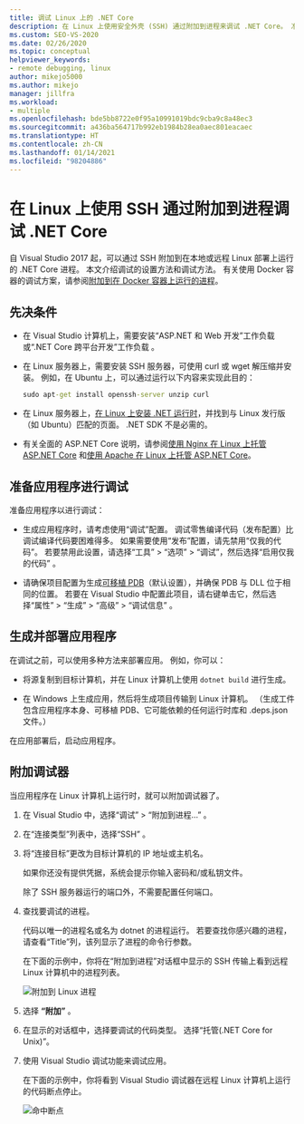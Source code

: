 ```yaml
---
title: 调试 Linux 上的 .NET Core
description: 在 Linux 上使用安全外壳 (SSH) 通过附加到进程来调试 .NET Core。 准备应用进行调试。 构建并部署应用。 附加调试程序。
ms.custom: SEO-VS-2020
ms.date: 02/26/2020
ms.topic: conceptual
helpviewer_keywords:
- remote debugging, linux
author: mikejo5000
ms.author: mikejo
manager: jillfra
ms.workload:
- multiple
ms.openlocfilehash: bde5bb8722e0f95a10991019bdc9cba9c8a48ec3
ms.sourcegitcommit: a436ba564717b992eb1984b28ea0aec801eacaec
ms.translationtype: HT
ms.contentlocale: zh-CN
ms.lasthandoff: 01/14/2021
ms.locfileid: "98204886"
---
```

# <a name="debug-net-core-on-linux-using-ssh-by-attaching-to-a-process"></a>在 Linux 上使用 SSH 通过附加到进程调试 .NET Core

自 Visual Studio 2017 起，可以通过 SSH 附加到在本地或远程 Linux 部署上运行的 .NET Core 进程。 本文介绍调试的设置方法和调试方法。 有关使用 Docker 容器的调试方案，请参阅[附加到在 Docker 容器上运行的进程](../debugger/attach-to-process-running-in-docker-container.md)。

## <a name="prerequisites"></a>先决条件

- 在 Visual Studio 计算机上，需要安装“ASP.NET 和 Web 开发”工作负载或“.NET Core 跨平台开发”工作负载 。

- 在 Linux 服务器上，需要安装 SSH 服务器，可使用 curl 或 wget 解压缩并安装。 例如，在 Ubuntu 上，可以通过运行以下内容来实现此目的：

  ``` cmd
  sudo apt-get install openssh-server unzip curl
  ```

- 在 Linux 服务器上，[在 Linux 上安装 .NET 运行时](/dotnet/core/install/linux)，并找到与 Linux 发行版（如 Ubuntu）匹配的页面。 .NET SDK 不是必需的。

- 有关全面的 ASP.NET Core 说明，请参阅[使用 Nginx 在 Linux 上托管 ASP.NET Core](/aspnet/core/host-and-deploy/linux-nginx) 和[使用 Apache 在 Linux 上托管 ASP.NET Core](/aspnet/core/host-and-deploy/linux-apache)。

## <a name="prepare-your-application-for-debugging"></a>准备应用程序进行调试

准备应用程序以进行调试：

- 生成应用程序时，请考虑使用“调试”配置。 调试零售编译代码（发布配置）比调试编译代码要困难得多。 如果需要使用“发布”配置，请先禁用“仅我的代码”。 若要禁用此设置，请选择“工具” > “选项” > “调试”，然后选择“启用仅我的代码”   。

- 请确保项目配置为生成[可移植 PDB](https://github.com/OmniSharp/omnisharp-vscode/wiki/Portable-PDBs)（默认设置），并确保 PDB 与 DLL 位于相同的位置。 若要在 Visual Studio 中配置此项目，请右键单击它，然后选择“属性” > “生成” > “高级” > “调试信息”   。

## <a name="build-and-deploy-the-application"></a>生成并部署应用程序

在调试之前，可以使用多种方法来部署应用。 例如，你可以：

- 将源复制到目标计算机，并在 Linux 计算机上使用 ```dotnet build``` 进行生成。

- 在 Windows 上生成应用，然后将生成项目传输到 Linux 计算机。 （生成工件包含应用程序本身、可移植 PDB、它可能依赖的任何运行时库和 .deps.json 文件。）

在应用部署后，启动应用程序。

## <a name="attach-the-debugger"></a>附加调试器

当应用程序在 Linux 计算机上运行时，就可以附加调试器了。

1. 在 Visual Studio 中，选择“调试” > “附加到进程…” 。

1. 在“连接类型”列表中，选择“SSH” 。

1. 将“连接目标”更改为目标计算机的 IP 地址或主机名。

   如果你还没有提供凭据，系统会提示你输入密码和/或私钥文件。

   除了 SSH 服务器运行的端口外，不需要配置任何端口。

1. 查找要调试的进程。

   代码以唯一的进程名或名为 dotnet 的进程运行。 若要查找你感兴趣的进程，请查看“Title”列，该列显示了进程的命令行参数。

   在下面的示例中，你将在“附加到进程”对话框中显示的 SSH 传输上看到远程 Linux 计算机中的进程列表。

   ![附加到 Linux 进程](media/remote-debug-linux-over-ssh-attach.png)

1. 选择 **“附加”** 。

1. 在显示的对话框中，选择要调试的代码类型。 选择“托管(.NET Core for Unix)”。

1. 使用 Visual Studio 调试功能来调试应用。

   在下面的示例中，你将看到 Visual Studio 调试器在远程 Linux 计算机上运行的代码断点停止。

   ![命中断点](media/remote-debug-linux-over-ssh-hit-breakpoint.png)